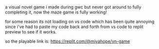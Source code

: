 a visual novel game i made during gwc but never got around to fully completing it, now the maze game is fully working! 

for some reason its not loading on vs code which has been quite annoying since i've had to paste my code back and forth from vs code to replit preview to see if it works.

so the playable link is: https://replit.com/@miyahope/vn-game
